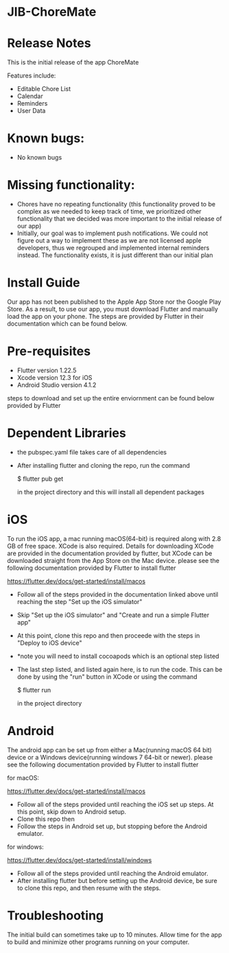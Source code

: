 
# JIB-ChoreMate 

# Release Notes

This is the initial release of the app ChoreMate

Features include:
- Editable Chore List
- Calendar
- Reminders
- User Data 

# Known bugs:
- No known bugs

# Missing functionality:
- Chores have no repeating functionality (this functionality proved to be complex as we needed to keep track of time, we prioritized other functionality that we decided was more important to the initial release of our app)
- Initially, our goal was to implement push notifications. We could not figure out a way to implement these as we are not licensed apple developers, thus we regrouped and implemented internal reminders instead. The functionality exists, it is just different than our initial plan

# Install Guide
Our app has not been published to the Apple App Store nor the Google Play Store. As a result, to use our app, you must download Flutter and manually load the app on your phone. The steps are provided by Flutter in their documentation which can be found below. 

# Pre-requisites

- Flutter version 1.22.5
- Xcode version 12.3 for iOS
- Android Studio version 4.1.2

steps to download and set up the entire enviornment can be found below provided by Flutter

# Dependent Libraries

- the pubspec.yaml file takes care of all dependencies
- After installing flutter and cloning the repo, run the command 

  $ flutter pub get 
  
  in the project directory and this will install all dependent packages


# iOS
To run the iOS app, a mac running macOS(64-bit) is required along with 2.8 GB of free space. XCode is also required. Details for downloading XCode are provided in the documentation provided by flutter, but XCode can be downloaded straight from the App Store on the Mac device. 
please see the following documentation provided by Flutter to install flutter

  https://flutter.dev/docs/get-started/install/macos
  
- Follow all of the steps provided in the documentation linked above until reaching the step "Set up the iOS simulator" 
- Skip "Set up the iOS simulator" and "Create and run a simple Flutter app"
- At this point, clone this repo and then proceede with the steps in "Deploy to iOS device"
- *note you will need to install cocoapods which is an optional step listed
- The last step listed, and listed again here, is to run the code. This can be done by using the "run" button in XCode or using the command 

  $ flutter run
  
  in the project directory 

# Android
The android app can be set up from either a Mac(running macOS 64 bit) device or a Windows device(running windows 7 64-bit or newer). 
please see the following documentation provided by Flutter to install flutter

for macOS: 

https://flutter.dev/docs/get-started/install/macos
- Follow all of the steps provided until reaching the iOS set up steps. At this point, skip down to Android setup. 
- Clone this repo then
- Follow the steps in Android set up, but stopping before the Android emulator. 

for windows: 

https://flutter.dev/docs/get-started/install/windows
- Follow all of the steps provided until reaching the Android emulator. 
- After installing flutter but before setting up the Android device, be sure to clone this repo, and then resume with the steps.

# Troubleshooting

The initial build can sometimes take up to 10 minutes. Allow time for the app to build and minimize other programs running on your computer. 




